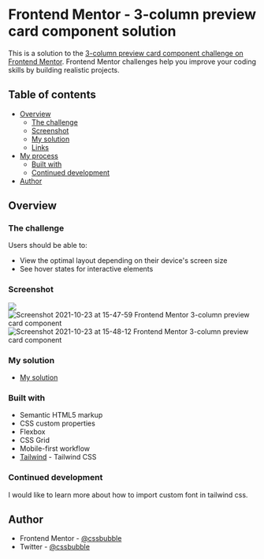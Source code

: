 # Frontend Mentor - 3-column preview card component solution

This is a solution to the [3-column preview card component challenge on Frontend Mentor](https://www.frontendmentor.io/challenges/3column-preview-card-component-pH92eAR2-). Frontend Mentor challenges help you improve your coding skills by building realistic projects. 

## Table of contents

- [Overview](#overview)
  - [The challenge](#the-challenge)
  - [Screenshot](#screenshot)
  - [My solution](#mysolution)
  - [Links](#links)
- [My process](#my-process)
  - [Built with](#built-with)
  - [Continued development](#continued-development)
- [Author](#author)



## Overview

### The challenge

Users should be able to:

- View the optimal layout depending on their device's screen size
- See hover states for interactive elements

### Screenshot

![](./screenshot.jpg)![Screenshot 2021-10-23 at 15-47-59 Frontend Mentor 3-column preview card component](https://user-images.githubusercontent.com/1849689/138561334-d43f2465-d856-4bb4-9b47-6915962aeccc.png)
![Screenshot 2021-10-23 at 15-48-12 Frontend Mentor 3-column preview card component](https://user-images.githubusercontent.com/1849689/138561339-c79fcc42-e9de-4ed2-ab73-2fe7e23d320a.png)

### My solution
- [My solution](https://cssbubble.github.io/3-column-card-componant-by-tailwind/)


### Built with

- Semantic HTML5 markup
- CSS custom properties
- Flexbox
- CSS Grid
- Mobile-first workflow
- [Tailwind](https://tailwindcss.com/) - Tailwind CSS




### Continued development

I would like to learn more about how to import custom font in tailwind css. 

## Author


- Frontend Mentor - [@cssbubble](https://www.frontendmentor.io/profile/cssbubble)
- Twitter - [@cssbubble](https://www.twitter.com/cssbubble)



